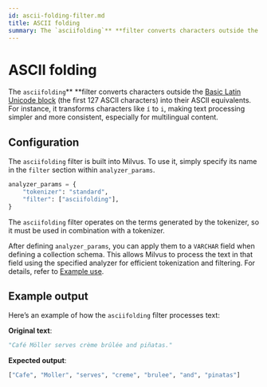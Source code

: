 ```yaml
---
id: ascii-folding-filter.md
title: ASCII folding​
summary: The `asciifolding`** **filter converts characters outside the Basic Latin Unicode block (the first 127 ASCII characters) into their ASCII equivalents.
---
```


# ASCII folding​

The `asciifolding`** **filter converts characters outside the [Basic Latin Unicode block](https://en.wikipedia.org/wiki/Basic_Latin_(Unicode_block)) (the first 127 ASCII characters) into their ASCII equivalents. For instance, it transforms characters like `í` to `i`, making text processing simpler and more consistent, especially for multilingual content.​

## Configuration​

The `asciifolding` filter is built into Milvus. To use it, simply specify its name in the `filter` section within `analyzer_params`.​

```Python
analyzer_params = {​
    "tokenizer": "standard",​
    "filter": ["asciifolding"],​
}​
```

The `asciifolding` filter operates on the terms generated by the tokenizer, so it must be used in combination with a tokenizer.

After defining `analyzer_params`, you can apply them to a `VARCHAR` field when defining a collection schema. This allows Milvus to process the text in that field using the specified analyzer for efficient tokenization and filtering. For details, refer to [Example use](analyzer-overview.md).​

## Example output​

Here’s an example of how the `asciifolding` filter processes text:​

**Original text**:​

```Python
"Café Möller serves crème brûlée and piñatas."​
```

**Expected output**:​

```Python
["Cafe", "Moller", "serves", "creme", "brulee", "and", "pinatas"]​
```